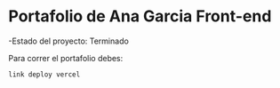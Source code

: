 <h1>Portafolio de Ana Garcia Front-end</h1>

-Estado del proyecto: Terminado

Para correr el portafolio debes:

```link deploy vercel```
